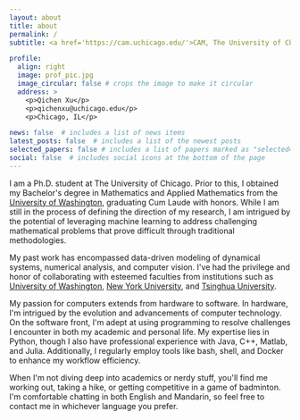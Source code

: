 ```yaml
---
layout: about
title: about
permalink: /
subtitle: <a href='https://cam.uchicago.edu/'>CAM, The University of Chicago</a>.

profile:
  align: right
  image: prof_pic.jpg
  image_circular: false # crops the image to make it circular
  address: >
    <p>Qichen Xu</p>
    <p>qichenxu@uchicago.edu</p>
    <p>Chicago, IL</p>

news: false  # includes a list of news items
latest_posts: false  # includes a list of the newest posts
selected_papers: false # includes a list of papers marked as "selected={true}"
social: false  # includes social icons at the bottom of the page
---
```


I am a Ph.D. student at The University of Chicago. Prior to this, I obtained my Bachelor's degree in Mathematics and Applied Mathematics from the [University of Washington](https://www.washington.edu/), graduating Cum Laude with honors. While I am still in the process of defining the direction of my research, I am intrigued by the potential of leveraging machine learning to address challenging mathematical problems that prove difficult through traditional methodologies. 

My past work has encompassed data-driven modeling of dynamical systems, numerical analysis, and computer vision. I've had the privilege and honor of collaborating with esteemed faculties from institutions such as [University of Washington](https://www.washington.edu/), [New York University](https://www.nyu.edu/), and [Tsinghua University](https://www.tsinghua.edu.cn/en/). 

My passion for computers extends from hardware to software. In hardware, I'm intrigued by the evolution and advancements of computer technology. On the software front, I'm adept at using programming to resolve challenges I encounter in both my academic and personal life. My expertise lies in Python, though I also have professional experience with Java, C++, Matlab, and Julia. Additionally, I regularly employ tools like bash, shell, and Docker to enhance my workflow efficiency.

When I'm not diving deep into academics or nerdy stuff, you'll find me working out, taking a hike, or getting competitive in a game of badminton. I'm comfortable chatting in both English and Mandarin, so feel free to contact me in whichever language you prefer.